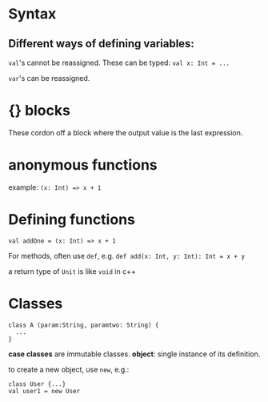 # Syntax

## Different ways of defining variables:

`val`'s cannot be reassigned. These can be typed: 
`val x: Int = ...`

`var`'s can be reassigned. 

# {} blocks
These cordon off a block where the output value is the last expression. 

# anonymous functions
example: 
`(x: Int) => x + 1`


# Defining functions
`val addOne = (x: Int) => x + 1`

For methods, often use `def`, e.g. 
`def add(x: Int, y: Int): Int = x + y`

a return type of `Unit` is like `void` in c++

# Classes
```
class A (param:String, paramtwo: String) {
  ...
}
```

**case classes** are immutable classes. 
**object**: single instance of its definition. 

to create a new object, use `new`, e.g.: 
```
class User {...}
val user1 = new User
```


